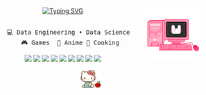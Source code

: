 <div align="center">
<img src="https://github.com/ulowe/ulowe/blob/main/computer.gif" width="25%" align="right" />
<a href="https://git.io/typing-svg"><img src="https://readme-typing-svg.demolab.com?font=Fira+Code&pause=1000&color=F71DD5&random=false&width=435&lines=Hello+my+name+is+Uilani+%3A))+%3C3" alt="Typing SVG" /></a>
<br><br>
<pre>
    💻 Data Engineering • Data Science 
    🎮 Games  🎥 Anime 🍳 Cooking
</pre>
    
![](https://img.shields.io/badge/Python-3776AB0)
![](https://img.shields.io/badge/HTML-239120)
![](https://img.shields.io/badge/CSS-239120)
![](https://img.shields.io/badge/JavaScript-F7DF1E)
![](https://img.shields.io/badge/C%2B%2B-00599C)
![](https://img.shields.io/badge/R-276DC3)
![](https://img.shields.io/badge/Microsoft_SQL_Server)
![](https://img.shields.io/badge/Windows-017AD7)
![](https://img.shields.io/badge/Linux-E34F26)
<br><br>
    <img src ="https://github.com/ulowe/ulowe/blob/main/hellokitty.gif" height=40 />

</div>

